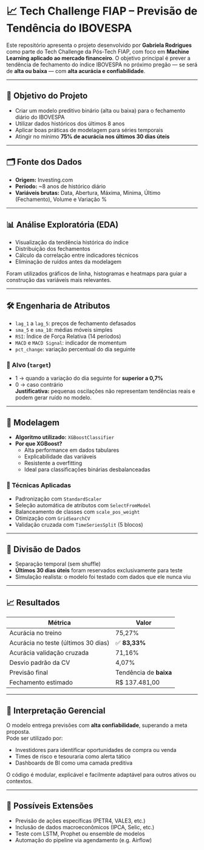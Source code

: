 # 📈 Tech Challenge FIAP – Previsão de Tendência do IBOVESPA

Este repositório apresenta o projeto desenvolvido por **Gabriela Rodrigues** como parte do Tech Challenge da Pós-Tech FIAP, com foco em **Machine Learning aplicado ao mercado financeiro**. O objetivo principal é prever a tendência de fechamento do índice IBOVESPA no próximo pregão — se será de **alta ou baixa** — com **alta acurácia e confiabilidade**.

---

## 🎯 Objetivo do Projeto

- Criar um modelo preditivo binário (alta ou baixa) para o fechamento diário do IBOVESPA  
- Utilizar dados históricos dos últimos 8 anos  
- Aplicar boas práticas de modelagem para séries temporais  
- Atingir no mínimo **75% de acurácia nos últimos 30 dias úteis**  

---

## 🗂️ Fonte dos Dados

- **Origem:** Investing.com  
- **Período:** ~8 anos de histórico diário  
- **Variáveis brutas:** Data, Abertura, Máxima, Mínima, Último (Fechamento), Volume e Variação %

---

## 📊 Análise Exploratória (EDA)

- Visualização da tendência histórica do índice  
- Distribuição dos fechamentos  
- Cálculo da correlação entre indicadores técnicos  
- Eliminação de ruídos antes da modelagem  

Foram utilizados gráficos de linha, histogramas e heatmaps para guiar a construção das variáveis mais relevantes.

---

## 🛠️ Engenharia de Atributos

- `lag_1` a `lag_5`: preços de fechamento defasados  
- `sma_5` e `sma_10`: médias móveis simples  
- `RSI`: Índice de Força Relativa (14 períodos)  
- `MACD` e `MACD Signal`: indicador de momentum  
- `pct_change`: variação percentual do dia seguinte  

### 🎯 Alvo (`target`)
- 1 → quando a variação do dia seguinte for **superior a 0,7%**  
- 0 → caso contrário  
**Justificativa:** pequenas oscilações não representam tendências reais e podem gerar ruído no modelo.

---

## 🤖 Modelagem

- **Algoritmo utilizado:** `XGBoostClassifier`  
- **Por que XGBoost?**
  - Alta performance em dados tabulares  
  - Explicabilidade das variáveis  
  - Resistente a overfitting  
  - Ideal para classificações binárias desbalanceadas  

### 🧪 Técnicas Aplicadas

- Padronização com `StandardScaler`  
- Seleção automática de atributos com `SelectFromModel`  
- Balanceamento de classes com `scale_pos_weight`  
- Otimização com `GridSearchCV`  
- Validação cruzada com `TimeSeriesSplit` (5 blocos)

---

## 🧪 Divisão de Dados

- Separação temporal (sem shuffle)  
- **Últimos 30 dias úteis** foram reservados exclusivamente para teste  
- Simulação realista: o modelo foi testado com dados que ele nunca viu

---

## 📈 Resultados

| Métrica                        | Valor          |
|-------------------------------|----------------|
| Acurácia no treino            | 75,27%         |
| Acurácia no teste (últimos 30 dias) | ✅ **83,33%** |
| Acurácia validação cruzada    | 71,16%         |
| Desvio padrão da CV           | 4,07%          |
| Previsão final                | Tendência de **baixa** |
| Fechamento estimado           | R$ 137.481,00   |

---

## 🧠 Interpretação Gerencial

O modelo entrega previsões com **alta confiabilidade**, superando a meta proposta.  
Pode ser utilizado por:

- Investidores para identificar oportunidades de compra ou venda  
- Times de risco e tesouraria como alerta tático  
- Dashboards de BI como uma camada preditiva  

O código é modular, explicável e facilmente adaptável para outros ativos ou contextos.

---

## 🚀 Possíveis Extensões

- Previsão de ações específicas (PETR4, VALE3, etc.)  
- Inclusão de dados macroeconômicos (IPCA, Selic, etc.)  
- Teste com LSTM, Prophet ou ensemble de modelos  
- Automação do pipeline via agendamento (e.g. Airflow)



